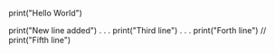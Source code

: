 print("Hello World")

print("New line added")
.
.
.
print("Third line")
.
.
.
print("Forth line")
//
print("Fifth line")

